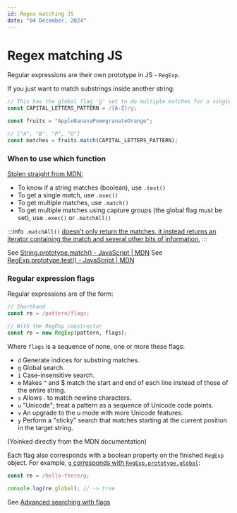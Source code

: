 ```yaml
---
id: Regex matching JS
date: "04 December, 2024"
---
```


# Regex matching JS

Regular expressions are their own prototype in JS - `RegExp`.

If you just want to match substrings inside another string:
```js
// This has the global flag 'g' set to do multiple matches for a single string
const CAPITAL_LETTERS_PATTERN = /[A-Z]/g;

const fruits = "AppleBananaPomegranateOrange";

// ["A", "B", "P", "O"]
const matches = fruits.match(CAPITAL_LETTERS_PATTERN);
```

### When to use which function

[Stolen straight from MDN:](https://developer.mozilla.org/en-US/docs/Web/JavaScript/Reference/Global_Objects/String/match#description)
- To know if a string matches (boolean), use `.test()`
- To get a single match, use `.exec()`
- To get multiple matches, use `.match()`
- To get multiple matches using capture groups (the global flag must be set), use `.exec()` or `.matchAll()`

:::info
`.matchAll()` [doesn't only return the matches, it instead returns an iterator containing the match and several other bits of information.](https://developer.mozilla.org/en-US/docs/Web/JavaScript/Reference/Global_Objects/String/matchAll#return_value)
:::

See [String.prototype.match() - JavaScript | MDN](https://developer.mozilla.org/en-US/docs/Web/JavaScript/Reference/Global_Objects/String/match)
See [RegExp.prototype.test() - JavaScript | MDN](https://developer.mozilla.org/en-US/docs/Web/JavaScript/Reference/Global_Objects/RegExp/test)

### Regular expression flags

Regular expressions are of the form:
```js
// Shorthand
const re = /pattern/flags;

// With the RegExp constructor
const re = new RegExp(pattern, flags);
```

Where `flags` is a sequence of none, one or more these flags:
- `d` Generate indices for substring matches.
- `g` Global search.
- `i` Case-insensitive search.
- `m` Makes ^ and $ match the start and end of each line instead of those of the entire string.
- `s` Allows . to match newline characters.
- `u` "Unicode"; treat a pattern as a sequence of Unicode code points.
- `v` An upgrade to the u mode with more Unicode features.
- `y` Perform a "sticky" search that matches starting at the current position in the target string.

(Yoinked directly from the MDN documentation)

Each flag also corresponds with a boolean property on the finished `RegExp` object.
For example, [`g` corresponds with `RegExp.prototype.global`](https://developer.mozilla.org/en-US/docs/Web/JavaScript/Reference/Global_Objects/RegExp/global):
```js
const re = /hello-there/g;

console.log(re.global); // -> true
```

See [Advanced searching with flags](https://developer.mozilla.org/en-US/docs/Web/JavaScript/Guide/Regular_expressions#advanced_searching_with_flags)

